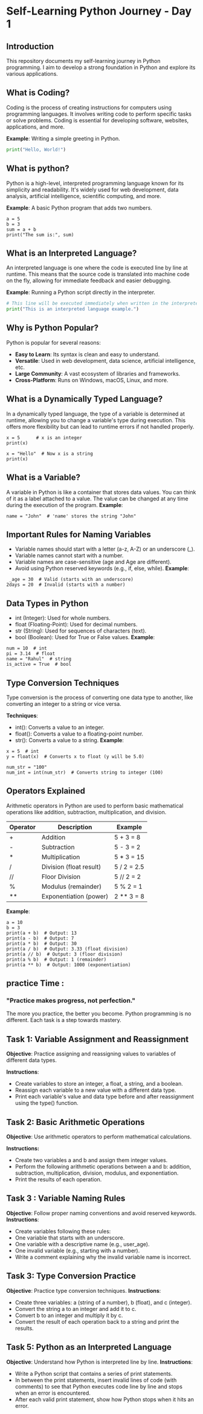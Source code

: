 # Self-Learning Python Journey - Day 1

## Introduction
This repository documents my self-learning journey in Python programming. I aim to develop a strong foundation in Python and explore its various applications.

## What is Coding?
Coding is the process of creating instructions for computers using programming languages. It involves writing code to perform specific tasks or solve problems. Coding is essential for developing software, websites, applications, and more.

**Example**: Writing a simple greeting in Python.
```python
print("Hello, World!")
```
## What is python?
Python is a high-level, interpreted programming language known for its simplicity and readability. It's widely used for web development, data analysis, artificial intelligence, scientific computing, and more.

**Example**: A basic Python program that adds two numbers.
```# Adding two numbers
a = 5
b = 3
sum = a + b
print("The sum is:", sum)
```
## What is an Interpreted Language?
An interpreted language is one where the code is executed line by line at runtime. This means that the source code is translated into machine code on the fly, allowing for immediate feedback and easier debugging.

**Example**: Running a Python script directly in the interpreter.

```python
# This line will be executed immediately when written in the interpreter
print("This is an interpreted language example.")
```
## Why is Python Popular?
Python is popular for several reasons:

+ **Easy to Learn**: Its syntax is clean and easy to understand.
+ **Versatile**: Used in web development, data science, artificial intelligence, etc.
+ **Large Community**: A vast ecosystem of libraries and frameworks.
+ **Cross-Platform**: Runs on Windows, macOS, Linux, and more.

## What is a Dynamically Typed Language?
In a dynamically typed language, the type of a variable is determined at runtime, allowing you to change a variable's type during execution. This offers more flexibility but can lead to runtime errors if not handled properly.
``` # Dynamically typed variable
x = 5      # x is an integer
print(x)

x = "Hello"  # Now x is a string
print(x)
```

 ## What is a Variable?
A variable in Python is like a container that stores data values. You can think of it as a label attached to a value. The value can be changed at any time during the execution of the program.
**Example**:
``` x = 10  # Here, 'x' is a variable that stores the value 10
name = "John"  # 'name' stores the string "John"
```
## Important Rules for Naming Variables
+ Variable names should start with a letter (a-z, A-Z) or an underscore (_).
+ Variable names cannot start with a number.
+ Variable names are case-sensitive (age and Age are different).
+ Avoid using Python reserved keywords (e.g., if, else, while).
**Example**:
``` age = 25   # Valid variable name
 _age = 30  # Valid (starts with an underscore)
2days = 20  # Invalid (starts with a number)
```
## Data Types in Python
+ int (Integer): Used for whole numbers.
+ float (Floating-Point): Used for decimal numbers.
+ str (String): Used for sequences of characters (text).
+ bool (Boolean): Used for True or False values.
**Example**:
```
num = 10  # int
pi = 3.14  # float
name = "Rahul"  # string
is_active = True  # bool
```

## Type Conversion Techniques
Type conversion is the process of converting one data type to another, like converting an integer to a string or vice versa.

**Techniques**:
+ int(): Converts a value to an integer.
+ float(): Converts a value to a floating-point number.
+ str(): Converts a value to a string.
**Example**:
```
x = 5  # int
y = float(x)  # Converts x to float (y will be 5.0)
```
```
num_str = "100"
num_int = int(num_str)  # Converts string to integer (100)
```
## Operators Explained
Arithmetic operators in Python are used to perform basic mathematical operations like addition, subtraction, multiplication, and division.

 Operator   |     Description          | Example      |
| --------- | ------------------------ | ------------ |
|     +     | Addition                 | 5 + 3 = 8    |          
|     -     | Subtraction              | 5 - 3 = 2    |
|     *     | Multiplication           | 5 * 3 = 15   |
|     /     | Division (float result)  | 5 / 2 = 2.5  |
|    //	    | Floor Division           | 5 // 2 = 2   |
|     %     | Modulus (remainder)	     | 5 % 2 = 1    |
|    **     |	Exponentiation (power)   | 2 ** 3 = 8   |

**Example**:
```
a = 10
b = 3
print(a + b)  # Output: 13
print(a - b)  # Output: 7
print(a * b)  # Output: 30
print(a / b)  # Output: 3.33 (float division)
print(a // b)  # Output: 3 (floor division)
print(a % b)  # Output: 1 (remainder)
print(a ** b)  # Output: 1000 (exponentiation)
```
## practice Time :
### "Practice makes progress, not perfection." 
The more you practice, the better you become. Python programming is no different. Each task is a step towards mastery.

## Task 1: Variable Assignment and Reassignment
**Objective**:
Practice assigning and reassigning values to variables of different data types.

**Instructions**:
+ Create variables to store an integer, a float, a string, and a boolean.
+ Reassign each variable to a new value with a different data type.
+ Print each variable's value and data type before and after reassignment using the type() function.

 ## Task 2: Basic Arithmetic Operations
**Objective**:
Use arithmetic operators to perform mathematical calculations.

**Instructions:**
+ Create two variables a and b and assign them integer values.
+ Perform the following arithmetic operations between a and b: addition, subtraction, multiplication, division, modulus, and exponentiation.
+ Print the results of each operation.

## Task 3 : Variable Naming Rules
**Objective**: Follow proper naming conventions and avoid reserved keywords.
**Instructions**:
+ Create variables following these rules:
+ One variable that starts with an underscore.
+ One variable with a descriptive name (e.g., user_age).
+ One invalid variable (e.g., starting with a number).
+ Write a comment explaining why the invalid variable name is incorrect.

## Task 3: Type Conversion Practice
**Objective**: Practice type conversion techniques.
**Instructions**:
+ Create three variables: a (string of a number), b (float), and c (integer).
+ Convert the string a to an integer and add it to c.
+ Convert b to an integer and multiply it by c.
+ Convert the result of each operation back to a string and print the results.

 ## Task 5: Python as an Interpreted Language
**Objective**: Understand how Python is interpreted line by line.
**Instructions**:
+ Write a Python script that contains a series of print statements.
+ In between the print statements, insert invalid lines of code (with comments) to see that Python executes code line by line and stops when an error is encountered.
+ After each valid print statement, show how Python stops when it hits an error.



